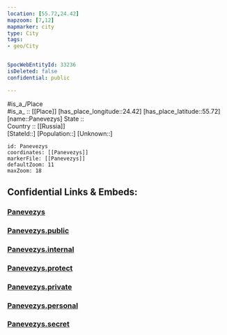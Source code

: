 ```yaml
---
location: [55.72,24.42] 
mapzoom: [7,12] 
mapmarker: city 
type: City
tags:
- geo/City


SpocWebEntityId: 33236
isDeleted: false
confidential: public

---
```

#is_a_/Place  
#is_a_ :: [[Place]] 
[has_place_longitude::24.42] 
[has_place_latitude::55.72] 
[name::Panevezys] 
State ::  
Country :: [[Russia]]  
[StateId::] 
[Population::] 
[Unknown::] 


```leaflet
id: Panevezys
coordinates: [[Panevezys]] 
markerFile: [[Panevezys]] 
defaultZoom: 11 
maxZoom: 18
```


## Confidential Links & Embeds: 

### [Panevezys](/_Standards/Earth/Continent/Europe/Europe~North/Lithuania/Counties~Lithuania/Panevezio/City/Panevezys.md) 

### [Panevezys.public](/_public/Earth/Continent/Europe/Europe~North/Lithuania/Counties~Lithuania/Panevezio/City/Panevezys.public.md) 

### [Panevezys.internal](/_internal/Earth/Continent/Europe/Europe~North/Lithuania/Counties~Lithuania/Panevezio/City/Panevezys.internal.md) 

### [Panevezys.protect](/_protect/Earth/Continent/Europe/Europe~North/Lithuania/Counties~Lithuania/Panevezio/City/Panevezys.protect.md) 

### [Panevezys.private](/_private/Earth/Continent/Europe/Europe~North/Lithuania/Counties~Lithuania/Panevezio/City/Panevezys.private.md) 

### [Panevezys.personal](/_personal/Earth/Continent/Europe/Europe~North/Lithuania/Counties~Lithuania/Panevezio/City/Panevezys.personal.md) 

### [Panevezys.secret](/_secret/Earth/Continent/Europe/Europe~North/Lithuania/Counties~Lithuania/Panevezio/City/Panevezys.secret.md)

